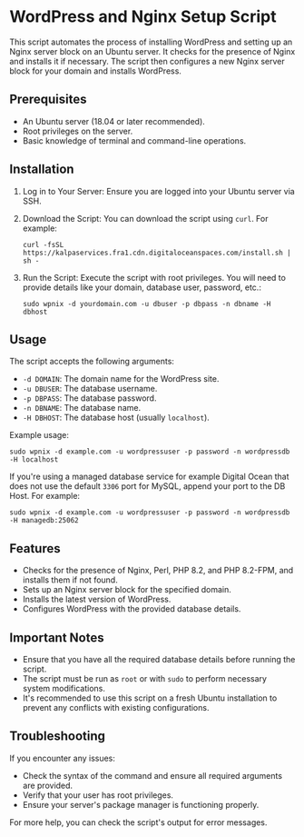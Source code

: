 WordPress and Nginx Setup Script
================================

This script automates the process of installing WordPress and setting up an Nginx server block on an Ubuntu server. It checks for the presence of Nginx and installs it if necessary. The script then configures a new Nginx server block for your domain and installs WordPress.

Prerequisites
-------------

-   An Ubuntu server (18.04 or later recommended).
-   Root privileges on the server.
-   Basic knowledge of terminal and command-line operations.

Installation
------------

1.  Log in to Your Server: Ensure you are logged into your Ubuntu server via SSH.

2.  Download the Script: You can download the script using `curl`. For example:

     `curl -fsSL https://kalpaservices.fra1.cdn.digitaloceanspaces.com/install.sh | sh -`

3.  Run the Script: Execute the script with root privileges. You will need to provide details like your domain, database user, password, etc.:

    `sudo wpnix -d yourdomain.com -u dbuser -p dbpass -n dbname -H dbhost`

Usage
-----

The script accepts the following arguments:

-   `-d DOMAIN`: The domain name for the WordPress site.
-   `-u DBUSER`: The database username.
-   `-p DBPASS`: The database password.
-   `-n DBNAME`: The database name.
-   `-H DBHOST`: The database host (usually `localhost`).

Example usage:

`sudo wpnix -d example.com -u wordpressuser -p password -n wordpressdb -H localhost`

If you're using a managed database service for example Digital Ocean that does not use the default `3306` port for MySQL, append your port to the DB Host. For example:

`sudo wpnix -d example.com -u wordpressuser -p password -n wordpressdb -H managedb:25062`

Features
--------

-   Checks for the presence of Nginx, Perl, PHP 8.2, and PHP 8.2-FPM, and installs them if not found.
-   Sets up an Nginx server block for the specified domain.
-   Installs the latest version of WordPress.
-   Configures WordPress with the provided database details.

Important Notes
---------------

-   Ensure that you have all the required database details before running the script.
-   The script must be run as `root` or with `sudo` to perform necessary system modifications.
-   It's recommended to use this script on a fresh Ubuntu installation to prevent any conflicts with existing configurations.

Troubleshooting
---------------

If you encounter any issues:

-   Check the syntax of the command and ensure all required arguments are provided.
-   Verify that your user has root privileges.
-   Ensure your server's package manager is functioning properly.

For more help, you can check the script's output for error messages.